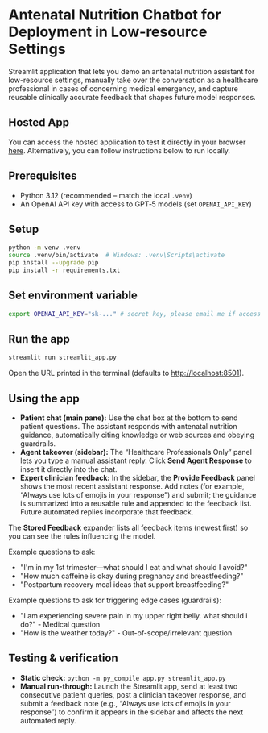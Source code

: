 # Antenatal Nutrition Chatbot for Deployment in Low-resource Settings

Streamlit application that lets you demo an antenatal nutrition assistant for low-resource settings, manually take over the conversation as a healthcare professional in cases of concerning medical emergency, and capture reusable clinically accurate feedback that shapes future model responses.

## Hosted App

You can access the hosted application to test it directly in your browser [here](https://antenatal-nutrition-chatbot.streamlit.app/).
Alternatively, you can follow instructions below to run locally.

## Prerequisites

- Python 3.12 (recommended – match the local `.venv`)
- An OpenAI API key with access to GPT‑5 models (set `OPENAI_API_KEY`)

## Setup

```bash
python -m venv .venv
source .venv/bin/activate  # Windows: .venv\Scripts\activate
pip install --upgrade pip
pip install -r requirements.txt
```

## Set environment variable
```bash
export OPENAI_API_KEY="sk-..." # secret key, please email me if access needed
```

## Run the app

```bash
streamlit run streamlit_app.py
```

Open the URL printed in the terminal (defaults to <http://localhost:8501>).

## Using the app

- **Patient chat (main pane):** Use the chat box at the bottom to send patient questions. The assistant responds with antenatal nutrition guidance, automatically citing knowledge or web sources and obeying guardrails.
- **Agent takeover (sidebar):** The “Healthcare Professionals Only” panel lets you type a manual assistant reply. Click **Send Agent Response** to insert it directly into the chat.
- **Expert clinician feedback:** In the sidebar, the **Provide Feedback** panel shows the most recent assistant response. Add notes (for example, “Always use lots of emojis in your response”) and submit; the guidance is summarized into a reusable rule and appended to the feedback list. Future automated replies incorporate that feedback.

The **Stored Feedback** expander lists all feedback items (newest first) so you can see the rules influencing the model.

Example questions to ask:
- "I'm in my 1st trimester—what should I eat and what should I avoid?"
- "How much caffeine is okay during pregnancy and breastfeeding?"
- "Postpartum recovery meal ideas that support breastfeeding?"

Example questions to ask for triggering edge cases (guardrails):
- "I am experiencing severe pain in my upper right belly. what should i do?" - Medical question
- "How is the weather today?" - Out-of-scope/irrelevant question
  
## Testing & verification

- **Static check:** `python -m py_compile app.py streamlit_app.py`
- **Manual run-through:** Launch the Streamlit app, send at least two consecutive patient queries, post a clinician takeover response, and submit a feedback note (e.g., “Always use lots of emojis in your response”) to confirm it appears in the sidebar and affects the next automated reply.

